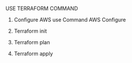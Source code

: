 USE TERRAFORM COMMAND
1) Configure AWS use Command AWS Configure

2) Terraform init

3) Terraform plan

4) Terraform apply
